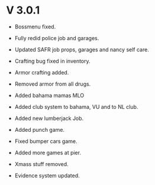 # V 3.0.1

* Bossmenu fixed.

* Fully redid police job and garages.

* Updated SAFR job props, garages and nancy self care.

* Crafting bug fixed in inventory.

* Armor crafting added.

* Removed armor from all drugs.

* Added bahama mamas MLO

* Added club system to bahama, VU and to NL club.

* Added new lumberjack Job.

* Added punch game.

* Fixed bumper cars game.

* Added more games at pier.

* Xmass stuff removed.

* Evidence system updated. 


